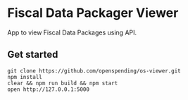 # Fiscal Data Packager Viewer
App to view Fiscal Data Packages using API.

## Get started

```
git clone https://github.com/openspending/os-viewer.git
npm install
clear && npm run build && npm start
open http://127.0.0.1:5000
```
